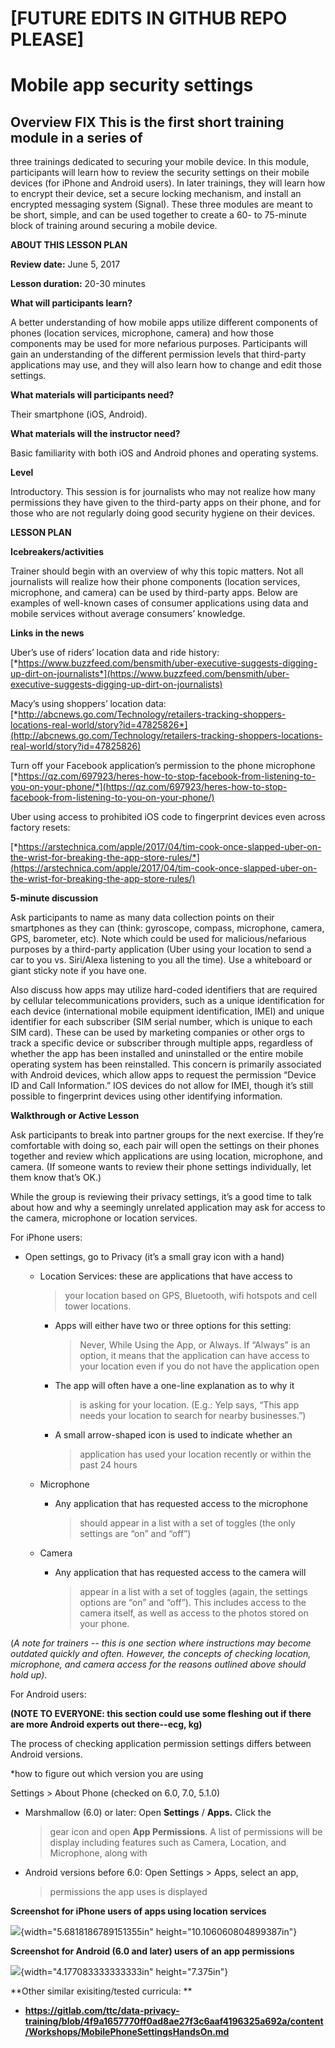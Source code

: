 \[FUTURE EDITS IN GITHUB REPO PLEASE\]
======================================

Mobile app security settings
============================

## Overview FIX This is the first short training module in a series of
three trainings dedicated to securing your mobile device. In this
module, participants will learn how to review the security settings on
their mobile devices (for iPhone and Android users). In later trainings,
they will learn how to encrypt their device, set a secure locking
mechanism, and install an encrypted messaging system (Signal). These
three modules are meant to be short, simple, and can be used together to
create a 60- to 75-minute block of training around securing a mobile
device.

**ABOUT THIS LESSON PLAN**

**Review date:** June 5, 2017

**Lesson duration:** 20-30 minutes

**What will participants learn?**

A better understanding of how mobile apps utilize different components
of phones (location services, microphone, camera) and how those
components may be used for more nefarious purposes. Participants will
gain an understanding of the different permission levels that
third-party applications may use, and they will also learn how to change
and edit those settings.

**What materials will participants need?**

Their smartphone (iOS, Android).

**What materials will the instructor need?**

Basic familiarity with both iOS and Android phones and operating
systems.

**Level**

Introductory. This session is for journalists who may not realize how
many permissions they have given to the third-party apps on their phone,
and for those who are not regularly doing good security hygiene on their
devices.

**LESSON PLAN**

**Icebreakers/activities**

Trainer should begin with an overview of why this topic matters. Not all
journalists will realize how their phone components (location services,
microphone, and camera) can be used by third-party apps. Below are
examples of well-known cases of consumer applications using data and
mobile services without average consumers’ knowledge.

**Links in the news**

Uber’s use of riders’ location data and ride history:
[*https://www.buzzfeed.com/bensmith/uber-executive-suggests-digging-up-dirt-on-journalists*](https://www.buzzfeed.com/bensmith/uber-executive-suggests-digging-up-dirt-on-journalists)

Macy’s using shoppers’ location data:
[*http://abcnews.go.com/Technology/retailers-tracking-shoppers-locations-real-world/story?id=47825826*](http://abcnews.go.com/Technology/retailers-tracking-shoppers-locations-real-world/story?id=47825826)

Turn off your Facebook application’s permission to the phone microphone
[*https://qz.com/697923/heres-how-to-stop-facebook-from-listening-to-you-on-your-phone/*](https://qz.com/697923/heres-how-to-stop-facebook-from-listening-to-you-on-your-phone/)

Uber using access to prohibited iOS code to fingerprint devices even
across factory resets:

[*https://arstechnica.com/apple/2017/04/tim-cook-once-slapped-uber-on-the-wrist-for-breaking-the-app-store-rules/*](https://arstechnica.com/apple/2017/04/tim-cook-once-slapped-uber-on-the-wrist-for-breaking-the-app-store-rules/)

**5-minute discussion**

Ask participants to name as many data collection points on their
smartphones as they can (think: gyroscope, compass, microphone, camera,
GPS, barometer, etc). Note which could be used for malicious/nefarious
purposes by a third-party application (Uber using your location to send
a car to you vs. Siri/Alexa listening to you all the time). Use a
whiteboard or giant sticky note if you have one.

Also discuss how apps may utilize hard-coded identifiers that are
required by cellular telecommunications providers, such as a unique
identification for each device (international mobile equipment
identification, IMEI) and unique identifier for each subscriber (SIM
serial number, which is unique to each SIM card). These can be used by
marketing companies or other orgs to track a specific device or
subscriber through multiple apps, regardless of whether the app has been
installed and uninstalled or the entire mobile operating system has been
reinstalled. This concern is primarily associated with Android devices,
which allow apps to request the permission “Device ID and Call
Information.” IOS devices do not allow for IMEI, though it’s still
possible to fingerprint devices using other identifying information.

**Walkthrough or Active Lesson**

Ask participants to break into partner groups for the next exercise. If
they’re comfortable with doing so, each pair will open the settings on
their phones together and review which applications are using location,
microphone, and camera. (If someone wants to review their phone settings
individually, let them know that’s OK.)

While the group is reviewing their privacy settings, it’s a good time to
talk about how and why a seemingly unrelated application may ask for
access to the camera, microphone or location services.

For iPhone users:

-   Open settings, go to Privacy (it’s a small gray icon with a hand)

    -   Location Services: these are applications that have access to
        > your location based on GPS, Bluetooth, wifi hotspots and cell
        > tower locations.

        -   Apps will either have two or three options for this setting:
            > Never, While Using the App, or Always. If “Always” is an
            > option, it means that the application can have access to
            > your location even if you do not have the application open

        -   The app will often have a one-line explanation as to why it
            > is asking for your location. (E.g.: Yelp says, “This app
            > needs your location to search for nearby businesses.”)

        -   A small arrow-shaped icon is used to indicate whether an
            > application has used your location recently or within the
            > past 24 hours

    -   Microphone

        -   Any application that has requested access to the microphone
            > should appear in a list with a set of toggles (the only
            > settings are “on” and “off”)

    -   Camera

        -   Any application that has requested access to the camera will
            > appear in a list with a set of toggles (again, the
            > settings options are “on” and “off”). This includes access
            > to the camera itself, as well as access to the photos
            > stored on your phone.

(*A note for trainers -- this is one section where instructions may
become outdated quickly and often. However, the concepts of checking
location, microphone, and camera access for the reasons outlined above
should hold up).*

For Android users:

**(NOTE TO EVERYONE: this section could use some fleshing out if there
are more Android experts out there--ecg, kg)**

The process of checking application permission settings differs between
Android versions.

\*how to figure out which version you are using

Settings > About Phone (checked on 6.0, 7.0, 5.1.0)

-   Marshmallow (6.0) or later: Open **Settings** / **Apps.** Click the
    > gear icon and open **App Permissions**. A list of permissions will
    > be display including features such as Camera, Location, and
    > Microphone, along with

-   Android versions before 6.0: Open Settings > Apps, select an app,
    > permissions the app uses is displayed

**Screenshot for iPhone users of apps using location services**

![](media/image3.png){width="5.6818186789151355in"
height="10.106060804899387in"}

**Screenshot for Android (6.0 and later) users of an app permissions**

![](media/image4.png){width="4.177083333333333in" height="7.375in"}

**Other similar exisiting/tested curricula: **

-   **https://gitlab.com/ttc/data-privacy-training/blob/4f9a1657770ff0ad8ae27f3c6aaf4196325a692a/content/Workshops/MobilePhoneSettingsHandsOn.md**
